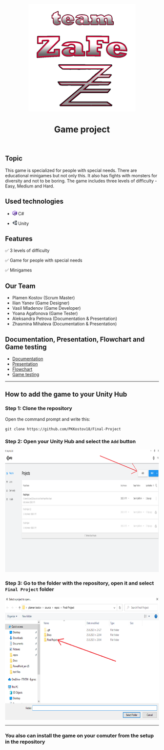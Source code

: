 <p align="center" text-align="center">
<img src="https://github.com/PKKostov18/Final-Project/blob/main/Docs/ZaFe_logo.png" width="350" height="350">  
  
<h1 align="center" >Game project </h1>
</p>
<br>

## Topic

This game is specialized for people with special needs. There are educational minigames but not only this. It also has fights with monsters for diversity and not to be
boring. The game includes three levels of difficulty - Easy, Medium and Hard.

## Used technologies

- <img src="https://github.com/PKKostov18/Final-Project/blob/main/Docs/C%23_logo.png" width="15" height="15"> C#

- <img src="https://github.com/PKKostov18/Final-Project/blob/main/Docs/Unity_logo.png" width="15" height="15"> Unity

## Features

✅ 3 levels of difficulty

✅ Game for people with special needs

✅ Minigames

## Our Team

- Plamen Kostov (Scrum Master)
- Ilian Yanev (Game Designer)
- Vasil Mladenov (Game Developer)
- Yoana Agafonova (Game Tester)
- Aleksandra Petrova (Documentation & Presentation)
- Zhasmina Mihaleva (Documentation & Presentation)

## Documentation, Presentation, Flowchart and Game testing

- [Documentation]()
- [Presentation](https://codingburgas-my.sharepoint.com/:p:/g/personal/pkkostov18_codingburgas_bg/EQLJpXWAEIZNnNh36k0JQ8wBlUSutooJoJ3G5i_WgWYmOA?e=ZiBkVJ)
- [Flowchart](https://codingburgas-my.sharepoint.com/:i:/g/personal/pkkostov18_codingburgas_bg/EdPpORafXE9OokNHtu3aUj0B1xDfmCVaHYr5OEtVMPMBww?e=WKoHrH)
- [Game testing]()

***

## How to add the game to your Unity Hub

### Step 1: Clone the repository

Open the command prompt and write this:

`git clone https://github.com/PKKostov18/Final-Project`

### Step 2: Open your Unity Hub and select the `Add` button

<img src="https://github.com/PKKostov18/Final-Project/blob/main/Docs/Unity_hub.png" width="1877" height="400">

### Step 3: Go to the folder with the repository, open it and select `Final Project` folder

<img src="https://github.com/PKKostov18/Final-Project/blob/main/Docs/Folder_image.png" width="800" height="400">

***

### You also can install the game on your comuter from the setup in the repository
